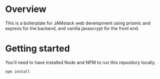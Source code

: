 # Overview

This is a bolierplate for JAMstack web development using prismic and express for the backend, and vanilla javascrypt for the front end.

# Getting started

You'll need to have installed Node and NPM to run this repository locally.

```
npm install



